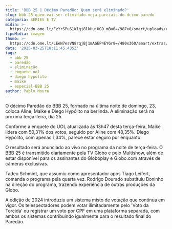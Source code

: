 ```yaml
---
title: 'BBB 25 | Décimo Paredão: Quem será eliminado?'
slug: bbb-25-quem-vai-ser-eliminado-veja-parciais-do-dcimo-paredo
categoria: SÉRIES E TV
midia: >-
  https://cdn.ome.lt/FzYrSPuS1Wlgj8lkHujUGD_mBu0=/987x0/smart/uploads/conteudo/fotos/bbb25-aline-maike-diego-10-parciais.jpg
tipoMidia: imagem
thumb: >-
  https://cdn.ome.lt/LEeN7esVN8rqjBj1mAGEP4EYGr8=/480x360/smart/extras/conteudos/bbb25-maike-10-parciais-peq.jpg
data: '2025-03-25T18:11:45.435Z'
tags:
  - bbb 25
  - paredão
  - eliminação
  - enquete uol
  - diego hypólito
  - maike
  - especial-BBB 25
author: Pablo Moura
---
```


O décimo Paredão do BBB 25, formado na última noite de domingo, 23, coloca Aline, Maike e Diego Hypólito na berlinda. A eliminação será na próxima terça-feira, dia 25.

Conforme a enquete do UOL atualizada às 13h47 desta terça-feira, Maike lidera com 50,31% dos votos, seguido por Aline com 48,35%. Diego Hypólito, com apenas 1,34%, parece estar seguro por enquanto.

O resultado será anunciado ao vivo no programa da noite de terça-feira. O BBB 25 é transmitido diariamente pela TV Globo e pelo Multishow, além de estar disponível para os assinantes do Globoplay e Globo.com através de câmeras exclusivas.

Tadeu Schmidt, que assumiu como apresentador após Tiago Leifert, comanda o programa pela quarta vez. Rodrigo Dourado substituiu Boninho na direção do programa, trazendo experiência de outras produções da Globo.

A edição de 2024 introduziu um sistema misto de votação que continua em vigor. Os telespectadores podem votar ilimitadamente pelo 'Voto da Torcida' ou registrar um voto por CPF em uma plataforma separada, com ambos os sistemas contribuindo igualmente para o resultado final do Paredão.
